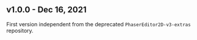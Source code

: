 ## v1.0.0 - Dec 16, 2021

First version independent from the deprecated `PhaserEditor2D-v3-extras` repository.